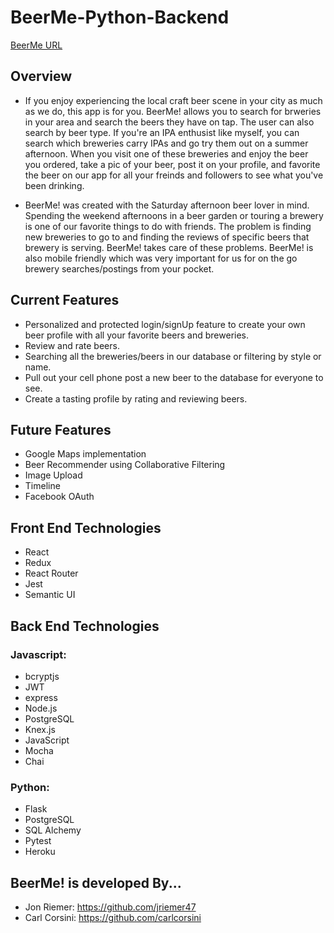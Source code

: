 # BeerMe-Python-Backend

[BeerMe URL](http://beer-me-react.herokuapp.com)

## Overview
* If you enjoy experiencing the local craft beer scene in your city as much as we do, this app is for you. BeerMe! allows you to search for brweries in your area and search the beers they have on tap. The user can also search by beer type. If you're an IPA enthusist like myself, you can search which breweries carry IPAs and go try them out on a summer afternoon. When you visit one of these breweries and enjoy the beer you ordered, take a pic of your beer, post it on your profile, and favorite the beer on our app for all your freinds and followers to see what you've been drinking. 

* BeerMe! was created with the Saturday afternoon beer lover in mind. Spending the weekend afternoons in a beer garden or touring a brewery is one of our favorite things to do with friends. The problem is finding new breweries to go to and finding the reviews of specific beers that brewery is serving. BeerMe! takes care of these problems. BeerMe! is also mobile friendly which was very important for us for on the go brewery searches/postings from your pocket. 

## Current Features
* Personalized and protected login/signUp feature to create your own beer profile with all your favorite beers and breweries.
* Review and rate beers.
* Searching all the breweries/beers in our database or filtering by style or name.
* Pull out your cell phone post a new beer to the database for everyone to see. 
* Create a tasting profile by rating and reviewing beers.

## Future Features
* Google Maps implementation
* Beer Recommender using Collaborative Filtering 
* Image Upload
* Timeline
* Facebook OAuth

## Front End Technologies
  * React
  * Redux
  * React Router
  * Jest
  * Semantic UI
  
## Back End Technologies
  ### Javascript:
   * bcryptjs
   * JWT
   * express
   * Node.js
   * PostgreSQL
   * Knex.js
   * JavaScript
   * Mocha
   * Chai
  
  ### Python:
   * Flask
   * PostgreSQL
   * SQL Alchemy
   * Pytest
   * Heroku

## BeerMe! is developed By...
* Jon Riemer: https://github.com/jriemer47
* Carl Corsini: https://github.com/carlcorsini
